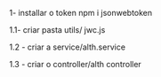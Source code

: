1- installar o token
npm i jsonwebtoken

1.1-  criar pasta utils/ jwc.js

1.2 - criar a service/alth.service

1.3 - criar o controller/alth controller